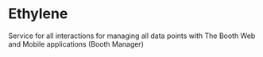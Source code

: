 # Ethylene

Service for all interactions for managing all data points with The Booth Web and Mobile applications (Booth Manager)
